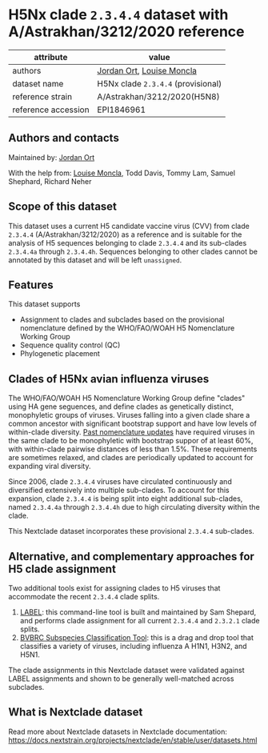 # H5Nx clade `2.3.4.4` dataset with A/Astrakhan/3212/2020 reference

| attribute            | value                                    |
| -------------------- | ---------------------------------------- |
| authors              |[Jordan Ort](https://lmoncla.github.io/monclalab/team/JordanOrt/), [Louise Moncla](https://lmoncla.github.io/monclalab/team/LouiseMoncla/)|
| dataset name         | H5Nx clade `2.3.4.4` (provisional)         |
| reference strain     | A/Astrakhan/3212/2020(H5N8)              |
| reference accession  | EPI1846961                               |


## Authors and contacts

Maintained by: [Jordan Ort](https://lmoncla.github.io/monclalab/team/JordanOrt/)

With the help from: [Louise Moncla](https://lmoncla.github.io/monclalab/team/LouiseMoncla/), Todd Davis, Tommy Lam, Samuel Shephard, Richard Neher

## Scope of this dataset
This dataset uses a current H5 candidate vaccine virus (CVV) from clade `2.3.4.4` (A/Astrakhan/3212/2020) as a reference and is suitable for the analysis of H5 sequences belonging to clade `2.3.4.4` and its sub-clades `2.3.4.4a` through `2.3.4.4h`. Sequences belonging to other clades cannot be annotated by this dataset and will be left `unassigned`.

## Features
This dataset supports

 * Assignment to clades and subclades based on the provisional nomenclature defined by the WHO/FAO/WOAH H5 Nomenclature Working Group
 * Sequence quality control (QC)
 * Phylogenetic placement

## Clades of H5Nx avian influenza viruses

The WHO/FAO/WOAH H5 Nomenclature Working Group define "clades" using HA gene seguences, and define clades as genetically distinct, monophyletic groups of viruses. Viruses falling into a given clade share a common ancestor with significant bootstrap support and have low levels of within-clade diversity. [Past nomenclature updates](https://onlinelibrary.wiley.com/doi/10.1111/irv.12324) have required viruses in the same clade to be monophyletic with bootstrap suppor of at least 60%, with within-clade pairwise distances of less than 1.5%. These requirements are sometimes relaxed, and clades are periodically updated to account for expanding viral diversity. 

Since 2006, clade `2.3.4.4` viruses have circulated continuously and diversified extensively into multiple sub-clades. To account for this expansion, clade `2.3.4.4` is being split into eight additional sub-clades, named `2.3.4.4a` through `2.3.4.4h` due to high circulating diversity within the clade.

This Nextclade dataset incorporates these provisional `2.3.4.4` sub-clades.

## Alternative, and complementary approaches for H5 clade assignment
Two additional tools exist for assigning clades to H5 viruses that accommodate the recent `2.3.4.4` clade splits. 

1. [LABEL](https://wonder.cdc.gov/amd/flu/label/): this command-line tool is built and maintained by Sam Shepard, and performs clade assignment for all current `2.3.4.4` and `2.3.2.1` clade splits. 
2. [BVBRC Subspecies Classification Tool](https://www.bv-brc.org/app/SubspeciesClassification): this is a drag and drop tool that classifies a variety of viruses, including influenza A H1N1, H3N2, and H5N1. 

The clade assignments in this Nextclade dataset were validated against LABEL assignments and shown to be generally well-matched across subclades. 

## What is Nextclade dataset

Read more about Nextclade datasets in Nextclade documentation: https://docs.nextstrain.org/projects/nextclade/en/stable/user/datasets.html